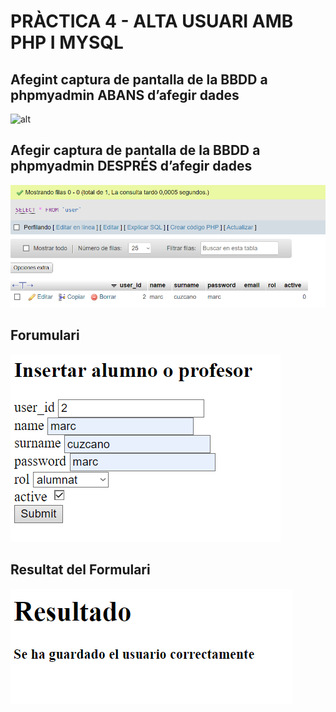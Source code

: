 # PRÀCTICA 4 - ALTA USUARI AMB PHP I MYSQL

## Afegint captura de pantalla de la BBDD a phpmyadmin ABANS d’afegir dades

![alt](img/BBDD_antes_añadir.png)


## Afegir captura de pantalla de la BBDD a phpmyadmin DESPRÉS d’afegir dades

![alt](img/BBDD_despues_anadir.png)

## Forumulari

![alt](img/formulario.png)

## Resultat del Formulari

![alt](img/Resultado.png)

